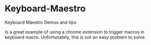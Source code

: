 # Keyboard-Maestro
Keyboard Maestro Demos and tips

Is a great example of using a chrome extension to trigger macros in keyboard macro. Unfortunately, this is not an easy problem to solve.
